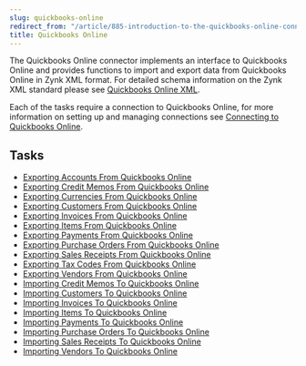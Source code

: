 ```yaml
---
slug: quickbooks-online
redirect_from: "/article/885-introduction-to-the-quickbooks-online-connector"
title: Quickbooks Online
---
```

The Quickbooks Online connector implements an interface to Quickbooks Online and provides functions to import and export data from Quickbooks Online in Zynk XML format. For detailed schema information on the Zynk XML standard please see [Quickbooks Online XML](quickbooks-online-xml).

Each of the tasks require a connection to Quickbooks Online, for more information on setting up and managing connections see [Connecting to Quickbooks Online](connecting-to-quickbooks-online).

## Tasks

- [Exporting Accounts From Quickbooks Online](exporting-accounts-from-quickbooks-online)
- [Exporting Credit Memos From Quickbooks Online](exporting-credit-memos-from-quickbooks-online)
- [Exporting Currencies From Quickbooks Online](exporting-currencies-from-quickbooks-online)
- [Exporting Customers From Quickbooks Online](exporting-customers-from-quickbooks-online)
- [Exporting Invoices From Quickbooks Online](exporting-invoices-from-quickbooks-online)
- [Exporting Items From Quickbooks Online](exporting-items-from-quickbooks-online)
- [Exporting Payments From Quickbooks Online](exporting-payments-from-quickbooks-online)
- [Exporting Purchase Orders From Quickbooks Online](exporting-purchase-orders-from-quickbooks-online)
- [Exporting Sales Receipts From Quickbooks Online](exporting-sales-receipts-from-quickbooks-online)
- [Exporting Tax Codes From Quickbooks Online](exporting-tax-codes-from-quickbooks-online)
- [Exporting Vendors From Quickbooks Online](exporting-vendors-from-quickbooks-online)
- [Importing Credit Memos To Quickbooks Online](importing-credit-memos-to-quickbooks-online)
- [Importing Customers To Quickbooks Online](importing-customers-to-quickbooks-online)
- [Importing Invoices To Quickbooks Online](importing-invoices-to-quickbooks-online)
- [Importing Items To Quickbooks Online](importing-items-to-quickbooks-online)
- [Importing Payments To Quickbooks Online](importing-payments-to-quickbooks-online)
- [Importing Purchase Orders To Quickbooks Online](importing-purchase-orders-to-quickbooks-online)
- [Importing Sales Receipts To Quickbooks Online](importing-sales-receipts-to-quickbooks-online)
- [Importing Vendors To Quickbooks Online](importing-vendors-to-quickbooks-online)